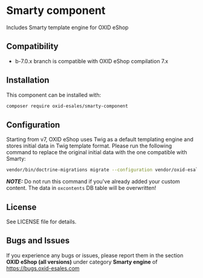 # Smarty component

Includes Smarty template engine for OXID eShop 

## Compatibility

* b-7.0.x branch is compatible with OXID eShop compilation 7.x

## Installation

This component can be installed with:

```bash
composer require oxid-esales/smarty-component
```

## Configuration
Starting from v7, OXID eShop uses Twig as a default templating engine and stores
initial data in Twig template format.
Please run the following command to replace the original initial data with the one compatible with Smarty:

```bash
vendor/bin/doctrine-migrations migrate --configuration vendor/oxid-esales/smarty-component/migration/migrations.yml --db-configuration vendor/oxid-esales/smarty-component/migration/migrations-db.php
```

**_NOTE:_**  Do not run this command if you've already added your custom content.
The data in `oxcontents` DB table will be overwritten!

## License

See LICENSE file for details.

## Bugs and Issues

If you experience any bugs or issues, please report them in the section **OXID eShop (all versions)** under category **Smarty engine** of https://bugs.oxid-esales.com
